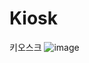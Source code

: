 # Kiosk
키오스크
![image](https://user-images.githubusercontent.com/112944851/215023154-bb1ed1a2-966a-46a0-8fd0-84b8d1edb3cb.png)
